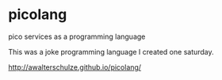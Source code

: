 # picolang
pico services as a programming language

This was a joke programming language I created one saturday.

http://awalterschulze.github.io/picolang/
